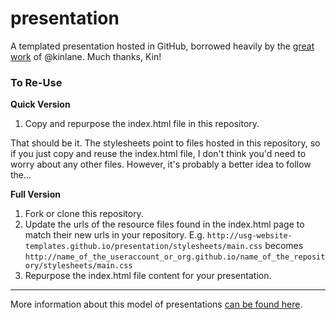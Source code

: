 presentation
============

A templated presentation hosted in GitHub, borrowed heavily by the [great work](https://github.com/kinlane/talks) of @kinlane.  Much thanks, Kin!

### To Re-Use

**Quick Version**
1) Copy and repurpose the index.html file in this repository.  

That should be it.  The stylesheets point to files hosted in this repository, so if you just copy and reuse the index.html file, I don't think you'd need to worry about any other files.  However, it's probably a better idea to follow the...

**Full Version**
1) Fork or clone this repository.  
2) Update the urls of the resource files found in the index.html page to match their new urls in your repository.  E.g. `http://usg-website-templates.github.io/presentation/stylesheets/main.css` becomes `http://name_of_the_useraccount_or_org.github.io/name_of_the_repository/stylesheets/main.css`
3) Repurpose the index.html file content for your presentation. 

--------------------------
More information about this model of presentations [can be found here](http://gsa.github.io/Open-Data-Collaboration-Sandbox/github_presentations/).  
